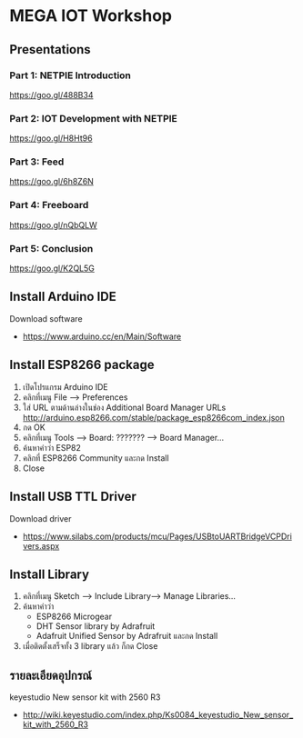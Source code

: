 # MEGA IOT Workshop

## Presentations

### Part 1: NETPIE Introduction
https://goo.gl/488B34

### Part 2: IOT Development with NETPIE
https://goo.gl/H8Ht96

### Part 3: Feed
https://goo.gl/6h8Z6N

### Part 4: Freeboard
https://goo.gl/nQbQLW

### Part 5: Conclusion
https://goo.gl/K2QL5G

## Install Arduino IDE

Download software
- https://www.arduino.cc/en/Main/Software 

## Install ESP8266 package

1. เปิดโปรแกรม Arduino IDE 
2. คลิกที่เมนู File --> Preferences
3. ใส่ URL ตามด้านล่างในช่อง Additional Board Manager URLs
     http://arduino.esp8266.com/stable/package_esp8266com_index.json
4. กด OK
5. คลิกที่เมนู Tools --> Board: ??????? --> Board Manager…
6. ค้นหาคำว่า ESP82
7. คลิกที่ ESP8266 Community และกด Install
8. Close

## Install USB TTL Driver

Download driver
- https://www.silabs.com/products/mcu/Pages/USBtoUARTBridgeVCPDrivers.aspx
  
## Install Library

1. คลิกที่เมนู  Sketch --> Include Library--> Manage Libraries… 
2. ค้นหาคำว่า 
   - ESP8266 Microgear 
   - DHT Sensor library by Adrafruit
   - Adafruit Unified Sensor by Adrafruit 
   และกด Install
3. เมื่อติดตั้งเสร็จทั้ง 3 library แล้ว ก็กด Close
    
## รายละเอียดอุปกรณ์
keyestudio New sensor kit with 2560 R3
- http://wiki.keyestudio.com/index.php/Ks0084_keyestudio_New_sensor_kit_with_2560_R3
